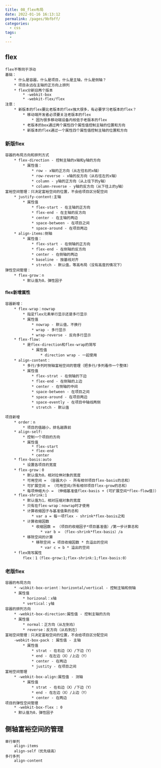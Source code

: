 ```yaml
---
title: 08_flex布局
date: 2022-01-16 16:13:12
permalink: /pages/9bfbff/
categories:
  - css
tags:
  - 
---
```


## flex
	flex不等同于浮动
	基础：
		* 什么是容器，什么是项目，什么是主轴，什么是侧轴？
		* 项目永远在主轴的正方向上排列
		* flex分新旧两个版本
			* -webkit-box
			* -webkit-flex/flex
	注意：
		* 新版本的flex要比老版本的flex强大很多，有必要学习老版本的flex？
			* 移动端开发者必须要关注老版本的flex
				* 因为很多移动端设备内核低于老版本的flex
			* 老版本的box通过两个属性四个属性值控制主轴的位置和方向
			* 新版本的flex通过一个属性四个属性值控制主轴的位置和方向

### 新版flex
	容器的布局方向和排列方式
		* flex-direction - 控制主轴的x轴和y轴的方向
			* 属性值：
				* row - x轴的正方向（从左往右的x轴）
				* row-reverse - x轴的反方向（从右往左的x轴）
				* column - y轴的正方向（从上往下的y轴）
				* column-reverse - y轴的反方向（从下往上的y轴）
	富裕空间管理：只决定富裕空间的位置，不会给项目区分配空间
		* justify-content:主轴
			* 属性值
				* flex-start - 在主轴的正方向
				* flex-end - 在主轴的反方向
				* center - 在主轴的两边
				* space-between - 在项目之间
				* space-around - 在项目两边
		* align-items:侧轴
			* 属性值：
				* flex-start - 在侧轴的正方向
				* flex-end - 在侧轴的反方向
				* center - 在侧轴的两边
				* baseline - 按基线对齐
				* stretch - 默认值，等高布局（没有高度的情况下）
	弹性空间管理：
		* flex-grow：n 
			* 默认值为0，弹性因子
#### flex新增属性
	容器新增：
		* flex-wrap：nowrap
			* 指定flex元素单行显示还是多行显示
			* 属性值
				* nowrap - 默认值，不换行
				* wrap - 多行显示
				* wrap-reverse - 反向多行显示
		* flex-flow:
			* 是flex-direction和flex-wrap的简写
				* 属性值
					* direction wrap - 一起使用
		* align-content：
			* 多行/多列时恻轴富裕空间的管理（把多行/多列看作一个整体）
			* 属性值
				* flex-strat - 在侧轴的下边
				* flex-end - 在侧轴的上边
				* center - 在恻轴的中间
				* space-between - 在项目之间
				* space-around - 在项目两边
				* space-evently - 在项目中轴线两侧
				* stretch - 默认值
		
	项目新增
		* order：n
			* 项目的值越小，排名越靠前
		* align-self:
			* 控制一个项目的方向
			* 属性值
				* flex-start
				* flex-end
				* center
		* flex-basis:auto
			* 设置各项目的宽度
		* flex-grow：0
			* 默认值为0，相对拉伸对象的宽度
			* 可用空间 = （容器大小 - 所有相邻项目flex-basis的总和）
			* 可扩展空间 = （可用空间/所有相邻项目flex-grow的总和）
			* 每项伸缩大小 = （伸缩基准值flex-basis + (可扩展空间*flex-flow值)）
		* flex-shrink:1
			* 默认值为1，相对压缩对象的宽度 
			* 只有在flex-wrap：nowrap时才使用
			* 计算收缩因子与基准值乘的总和
				* var a = 每一项flex - shrink*flex-basis之和
			* 计算收缩因数
				* 收缩因数 = （项目的收缩因子*项目基准值）/第一步计算总和
					* var b = （flex-shrink*flex-basis）/a
			* 移除空间的计算
				* 移除空间 = 项目收缩因数 * 负溢出的空间
					* var c = b * 溢出的空间
		* flex简写属性
			flex：1（flex-grow:1;flex-shrink:1;flex-basis:0）
### 老版flex
	容器的布局方向
		* -wibkit-box-orient：horizontal/vertical - 控制主轴和侧轴
		* 属性值
			* horizonal：x轴
			* vertical：y轴
	容器的排列方向
		* -webkit-box-direction:属性值 - 控制主轴的方向
		* 属性值
			* normal：正方向（从左到右）
			* reverse：反方向（从右到左）
	富裕空间管理：只决定富裕空间的位置，不会给项目区分配空间
		-webkit-box-pack : 属性值 - 主轴
			* 属性值
				* strat - 在右边（X）/下边（Y）
				* end - 在左边（X）/上边（Y）
				* center - 在两边
				* justity - 在项目之间
	富裕空间管理
		* -webkit-box-align:属性值 - 测轴
			* 属性值
				* strat - 在右边（X）/下边（Y）
				* end - 在左边（X）/上边（Y）
				* center - 在两边
	项目的弹性空间管理
		* -webkit-box-flex : 0  
		* 默认值为0，弹性因子
## 侧轴富裕空间的管理
	单行单列
		align-items
		align-self（优先级高）
	多行多列
		align-content


